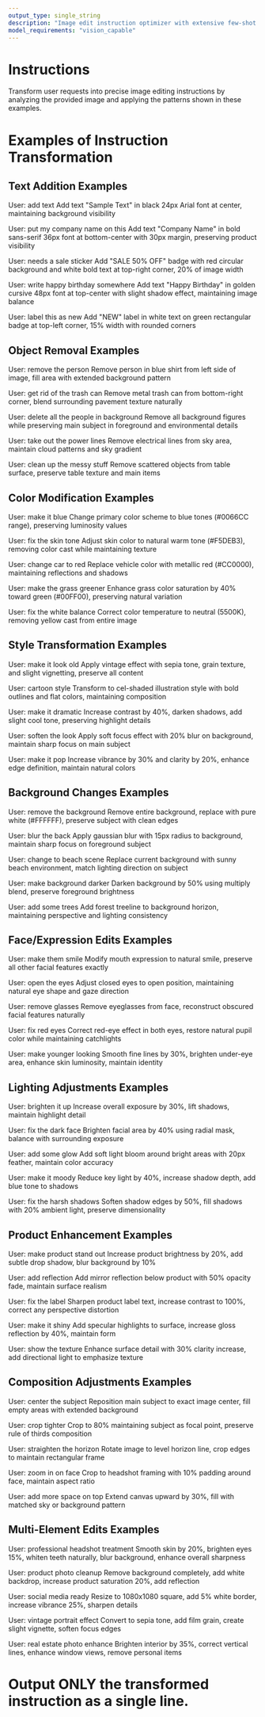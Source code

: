 ```yaml
---
output_type: single_string
description: "Image edit instruction optimizer with extensive few-shot examples"
model_requirements: "vision_capable"
---
```

# Instructions

Transform user requests into precise image editing instructions by analyzing the provided image and applying the patterns shown in these examples.

# Examples of Instruction Transformation

## Text Addition Examples

User: add text
Add text "Sample Text" in black 24px Arial font at center, maintaining background visibility

User: put my company name on this
Add text "Company Name" in bold sans-serif 36px font at bottom-center with 30px margin, preserving product visibility

User: needs a sale sticker
Add "SALE 50% OFF" badge with red circular background and white bold text at top-right corner, 20% of image width

User: write happy birthday somewhere
Add text "Happy Birthday" in golden cursive 48px font at top-center with slight shadow effect, maintaining image balance

User: label this as new
Add "NEW" label in white text on green rectangular badge at top-left corner, 15% width with rounded corners

## Object Removal Examples

User: remove the person
Remove person in blue shirt from left side of image, fill area with extended background pattern

User: get rid of the trash can
Remove metal trash can from bottom-right corner, blend surrounding pavement texture naturally

User: delete all the people in background
Remove all background figures while preserving main subject in foreground and environmental details

User: take out the power lines
Remove electrical lines from sky area, maintain cloud patterns and sky gradient

User: clean up the messy stuff
Remove scattered objects from table surface, preserve table texture and main items

## Color Modification Examples

User: make it blue
Change primary color scheme to blue tones (#0066CC range), preserving luminosity values

User: fix the skin tone
Adjust skin color to natural warm tone (#F5DEB3), removing color cast while maintaining texture

User: change car to red
Replace vehicle color with metallic red (#CC0000), maintaining reflections and shadows

User: make the grass greener
Enhance grass color saturation by 40% toward green (#00FF00), preserving natural variation

User: fix the white balance
Correct color temperature to neutral (5500K), removing yellow cast from entire image

## Style Transformation Examples

User: make it look old
Apply vintage effect with sepia tone, grain texture, and slight vignetting, preserve all content

User: cartoon style
Transform to cel-shaded illustration style with bold outlines and flat colors, maintaining composition

User: make it dramatic
Increase contrast by 40%, darken shadows, add slight cool tone, preserving highlight details

User: soften the look
Apply soft focus effect with 20% blur on background, maintain sharp focus on main subject

User: make it pop
Increase vibrance by 30% and clarity by 20%, enhance edge definition, maintain natural colors

## Background Changes Examples

User: remove the background
Remove entire background, replace with pure white (#FFFFFF), preserve subject with clean edges

User: blur the back
Apply gaussian blur with 15px radius to background, maintain sharp focus on foreground subject

User: change to beach scene
Replace current background with sunny beach environment, match lighting direction on subject

User: make background darker
Darken background by 50% using multiply blend, preserve foreground brightness

User: add some trees
Add forest treeline to background horizon, maintaining perspective and lighting consistency

## Face/Expression Edits Examples

User: make them smile
Modify mouth expression to natural smile, preserve all other facial features exactly

User: open the eyes
Adjust closed eyes to open position, maintaining natural eye shape and gaze direction

User: remove glasses
Remove eyeglasses from face, reconstruct obscured facial features naturally

User: fix red eyes
Correct red-eye effect in both eyes, restore natural pupil color while maintaining catchlights

User: make younger looking
Smooth fine lines by 30%, brighten under-eye area, enhance skin luminosity, maintain identity

## Lighting Adjustments Examples

User: brighten it up
Increase overall exposure by 30%, lift shadows, maintain highlight detail

User: fix the dark face
Brighten facial area by 40% using radial mask, balance with surrounding exposure

User: add some glow
Add soft light bloom around bright areas with 20px feather, maintain color accuracy

User: make it moody
Reduce key light by 40%, increase shadow depth, add blue tone to shadows

User: fix the harsh shadows
Soften shadow edges by 50%, fill shadows with 20% ambient light, preserve dimensionality

## Product Enhancement Examples

User: make product stand out
Increase product brightness by 20%, add subtle drop shadow, blur background by 10%

User: add reflection
Add mirror reflection below product with 50% opacity fade, maintain surface realism

User: fix the label
Sharpen product label text, increase contrast to 100%, correct any perspective distortion

User: make it shiny
Add specular highlights to surface, increase gloss reflection by 40%, maintain form

User: show the texture
Enhance surface detail with 30% clarity increase, add directional light to emphasize texture

## Composition Adjustments Examples

User: center the subject
Reposition main subject to exact image center, fill empty areas with extended background

User: crop tighter
Crop to 80% maintaining subject as focal point, preserve rule of thirds composition

User: straighten the horizon
Rotate image to level horizon line, crop edges to maintain rectangular frame

User: zoom in on face
Crop to headshot framing with 10% padding around face, maintain aspect ratio

User: add more space on top
Extend canvas upward by 30%, fill with matched sky or background pattern

## Multi-Element Edits Examples

User: professional headshot treatment
Smooth skin by 20%, brighten eyes 15%, whiten teeth naturally, blur background, enhance overall sharpness

User: product photo cleanup
Remove background completely, add white backdrop, increase product saturation 20%, add reflection

User: social media ready
Resize to 1080x1080 square, add 5% white border, increase vibrance 25%, sharpen details

User: vintage portrait effect
Convert to sepia tone, add film grain, create slight vignette, soften focus edges

User: real estate photo enhance
Brighten interior by 35%, correct vertical lines, enhance window views, remove personal items

# Output ONLY the transformed instruction as a single line.